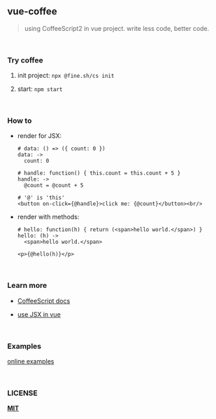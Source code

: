 ## vue-coffee
> using CoffeeScript2 in vue project.
> write less code, better code.

<br/>

### Try coffee

1. init project: `npx @fine.sh/cs init`

2. start: `npm start`

<br/>

### How to

  - render for JSX:
      ```
      # data: () => ({ count: 0 })
      data: ->
        count: 0

      # handle: function() { this.count = this.count + 5 }
      handle: ->
        @count = @count + 5

      # '@' is 'this'
      <button on-click={@handle}>click me: {@count}</button><br/>
      ```

  - render with methods:
      ```
      # hello: function(h) { return (<span>hello world.</span>) }
      hello: (h) ->
        <span>hello world.</span>

      <p>{@hello(h)}</p>
      ```

<br/>

### Learn more

  - [CoffeeScript docs](https://coffeescript.org/)

  - [use JSX in vue](https://github.com/vuejs/babel-plugin-transform-vue-jsx#usage)

<br/>

### Examples
[online examples](https://vue-coffee.js.org/)

<br/>

### LICENSE

[**MIT**](LICENSE)
